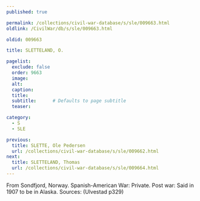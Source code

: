 ```yaml
---
published: true

permalink: /collections/civil-war-database/s/sle/009663.html
oldlink: /CivilWar/db/s/sle/009663.html

oldid: 009663

title: SLETTELAND, O.

pagelist:
  exclude: false
  order: 9663
  image: 
  alt:
  caption:
  title:
  subtitle:      # Defaults to page subtitle
  teaser:

category: 
  - S 
  - SLE

previous:
  title: SLETTE, Ole Pedersen
  url: /collections/civil-war-database/s/sle/009662.html  
next:
  title: SLETTELAND, Thomas
  url: /collections/civil-war-database/s/sle/009664.html   
---
```

From Sondfjord, Norway. Spanish-American War: Private. Post war: Said in 1907 to be in Alaska. Sources: (Ulvestad p329)
